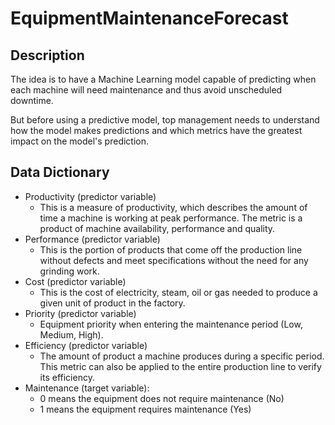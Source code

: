 # EquipmentMaintenanceForecast

## Description
The idea is to have a Machine Learning model capable of predicting when each machine will need maintenance and thus avoid unscheduled downtime.

But before using a predictive model, top management needs to understand how the model makes predictions and which metrics have the greatest impact on the model's prediction.

## Data Dictionary
- Productivity (predictor variable) 
  - This is a measure of productivity, which describes the amount of time a machine is working at peak performance. The metric is a product of machine availability, performance and quality.
- Performance (predictor variable) 
  - This is the portion of products that come off the production line without defects and meet specifications without the need for any grinding work.
- Cost (predictor variable)
  - This is the cost of electricity, steam, oil or gas needed to produce a given unit of product in the factory.
- Priority (predictor variable)
  - Equipment priority when entering the maintenance period (Low, Medium, High).
- Efficiency (predictor variable) 
  - The amount of product a machine produces during a specific period. This metric can also be applied to the entire production line to verify its efficiency.
- Maintenance (target variable):
  - 0 means the equipment does not require maintenance (No)
  - 1 means the equipment requires maintenance (Yes)
